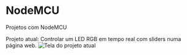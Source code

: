 # NodeMCU
Projetos com NodeMCU

Projeto atual:
Controlar um LED RGB em tempo real com sliders numa página web.
![Tela do projeto atual](https://i.imgur.com/aGBMGYd.png)
